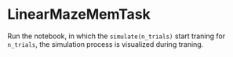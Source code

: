 # LinearMazeMemTask

Run the notebook, in which the `simulate(n_trials)` start traning for `n_trials`, the simulation process is visualized during traning. 
